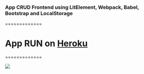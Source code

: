 ### App CRUD Frontend using LitElement, Webpack, Babel, Bootstrap and LocalStorage
=============

# App RUN on [Heroku](https:// "LitElement")
=============

![](https://)